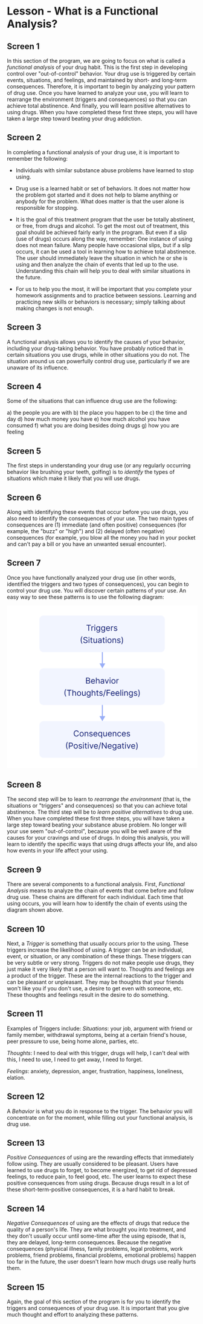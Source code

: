 # Lesson - What is a Functional Analysis?

## Screen 1
In this section of the program, we are going to focus on what is called a *functional analysis* of your drug habit. This is the first step in developing control over "out-of-control" behavior. Your drug use is triggered by certain events, situations, and feelings, and maintained by short- and long-term consequences. Therefore, it is important to begin by analyzing your pattern of drug use. Once you have learned to analyze your use, you will learn to rearrange the environment (triggers and consequences) so that you can achieve total abstinence. And finally, you will learn positive alternatives to using drugs. When you have completed these first three steps, you will have taken a large step toward beating your drug addiction.

## Screen 2
In completing a functional analysis of your drug use, it is important to remember the following:

- Individuals with similar substance abuse problems have learned to stop using.

- Drug use is a learned habit or set of behaviors. It does not matter how the problem got started and it does not help to blame anything or anybody for the problem. What does matter is that the user alone is responsible for stopping.

- It is the goal of this treatment program that the user be totally abstinent, or free, from drugs and alcohol. To get the most out of treatment, this goal should be achieved fairly early in the program. But even if a slip (use of drugs) occurs along the way, remember: One instance of using does not mean failure. Many people have occasional slips, but if a slip occurs, it can be used a tool in learning how to achieve total abstinence. The user should immediately leave the situation in which he or she is using and then analyze the chain of events that led up to the use. Understanding this chain will help you to deal with similar situations in the future.

- For us to help you the most, it will be important that you complete your homework assignments and to practice between sessions. Learning and practicing new skills or behaviors is necessary; simply talking about making changes is not enough.

## Screen 3
A functional analysis allows you to identify the causes of your behavior, including your drug-taking behavior. You have probably noticed that in certain situations you use drugs, while in other situations you do not. The situation around us can powerfully control drug use, particularly if we are unaware of its influence.

## Screen 4
Some of the situations that can influence drug use are the following:

a) the people you are with
b) the place you happen to be
c) the time and day
d) how much money you have
e) how much alcohol you have consumed
f) what you are doing besides doing drugs
g) how you are feeling

## Screen 5
The first steps in understanding your drug use (or any regularly occurring behavior like brushing your teeth, golfing) is to *identify* the types of situations which make it likely that you will use drugs.

## Screen 6
Along with identifying these events that occur before you use drugs, you also need to identify the consequences of your use. The two main types of consequences are (1) immediate (and often positive) consequences (for example, the "buzz" or "high") and (2) delayed (often negative) consequences (for example, you blow all the money you had in your pocket and can't pay a bill or you have an unwanted sexual encounter).

## Screen 7
Once you have functionally analyzed your drug use (in other words, identified the triggers and two types of consequences), you can begin to control your drug use.  You will discover certain patterns of your use.  An easy way to see these patterns is to use the following diagram:

![ModulePic](images/whatisafunctionalanalysis1.png)

## Screen 8
The second step will be to learn to *rearrange the environment* (that is, the situations or "triggers" and consequences) so that you can achieve total abstinence. The third step will be to *learn positive alternatives* to drug use. When you have completed these first three steps, you will have taken a large step toward beating your substance abuse problem. No longer will your use seem "out-of-control", because you will be well aware of the causes for your cravings and use of drugs. In doing this analysis, you will learn to identify the specific ways that using drugs affects your life, and also how events in your life affect your using.

## Screen 9
There are several components to a functional analysis. First, *Functional Analysis* means to analyze the chain of events that come before and follow drug use. These chains are different for each individual. Each time that using occurs, you will learn how to identify the chain of events using the diagram shown above.

## Screen 10
Next, a *Trigger* is something that usually occurs prior to the using. These triggers increase the likelihood of using. A trigger can be an individual, event, or situation, or any combination of these things. These triggers can be very subtle or very strong. Triggers do not make people use drugs, they just make it very likely that a person will want to. Thoughts and feelings are a product of the trigger. These are the internal reactions to the trigger and can be pleasant or unpleasant. They may be thoughts that your friends won't like you if you don't use, a desire to get even with someone, etc. These thoughts and feelings result in the desire to do something.

## Screen 11
Examples of Triggers include:
*Situations*: your job, argument with friend or family member, withdrawal symptoms, being at a certain friend's house, peer pressure to use, being home alone, parties, etc.

*Thoughts*: I need to deal with this trigger, drugs will help, I can't deal with this, I need to use, I need to get away, I need to forget.

*Feelings*: anxiety, depression, anger, frustration, happiness, loneliness, elation.

## Screen 12
A *Behavior* is what you do in response to the trigger. The behavior you will concentrate on for the moment, while filling out your functional analysis, is drug use.

## Screen 13
*Positive Consequences* of using are the rewarding effects that immediately follow using. They are usually considered to be pleasant. Users have learned to use drugs to forget, to become energized, to get rid of depressed feelings, to reduce pain, to feel good, etc. The user learns to expect these positive consequences from using drugs. Because drugs result in a lot of these short-term-positive consequences, it is a hard habit to break.

## Screen 14
*Negative Consequences* of using are the effects of drugs that reduce the quality of a person's life. They are what brought you into treatment, and they don't usually occur until some-time after the using episode, that is, they are delayed, long-term consequences. Because the negative consequences (physical illness, family problems, legal problems, work problems, friend problems, financial problems, emotional problems) happen too far in the future, the user doesn't learn how much drugs use really hurts them.

## Screen 15
Again, the goal of this section of the program is for you to identify the triggers and consequences of your drug use. It is important that you give much thought and effort to analyzing these patterns.


